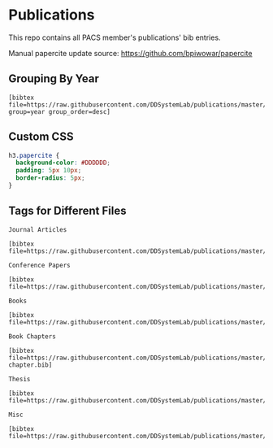 # Publications
This repo contains all PACS member's publications' bib entries.

Manual papercite update source: https://github.com/bpiwowar/papercite

## Grouping By Year

```
[bibtex file=https://raw.githubusercontent.com/DDSystemLab/publications/master/bib/all.bib group=year group_order=desc]
```

## Custom CSS

```css
h3.papercite {
  background-color: #DDDDDD;
  padding: 5px 10px;
  border-radius: 5px;
}
```

## Tags for Different Files

```
Journal Articles

[bibtex file=https://raw.githubusercontent.com/DDSystemLab/publications/master/bib/journal.bib]

Conference Papers

[bibtex file=https://raw.githubusercontent.com/DDSystemLab/publications/master/bib/conference.bib]

Books

[bibtex file=https://raw.githubusercontent.com/DDSystemLab/publications/master/bib/book.bib]

Book Chapters

[bibtex file=https://raw.githubusercontent.com/DDSystemLab/publications/master/bib/book-chapter.bib]

Thesis

[bibtex file=https://raw.githubusercontent.com/DDSystemLab/publications/master/bib/thesis.bib]

Misc

[bibtex file=https://raw.githubusercontent.com/DDSystemLab/publications/master/bib/misc.bib]
```
